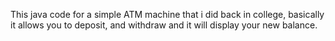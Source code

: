 This  java code for a simple ATM machine that i did back in  college, basically it allows you to deposit, and withdraw and it will display your new balance.
